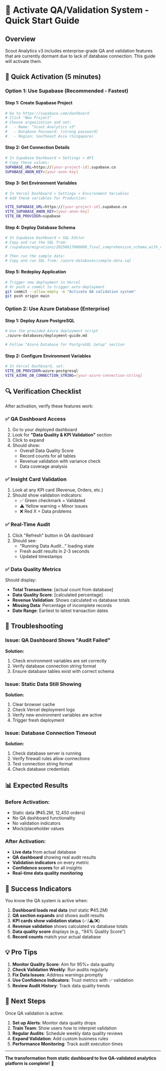 # 🎯 Activate QA/Validation System - Quick Start Guide

## Overview

Scout Analytics v3 includes enterprise-grade QA and validation features that are currently dormant due to lack of database connection. This guide will activate them.

## 🚀 Quick Activation (5 minutes)

### Option 1: Use Supabase (Recommended - Fastest)

#### Step 1: Create Supabase Project
```bash
# Go to https://supabase.com/dashboard
# Click "New Project"
# Choose organization and set:
#   - Name: "Scout Analytics v3"
#   - Database Password: [strong password]
#   - Region: Southeast Asia (Singapore)
```

#### Step 2: Get Connection Details
```bash
# In Supabase Dashboard > Settings > API
# Copy these values:
SUPABASE_URL=https://[your-project-id].supabase.co
SUPABASE_ANON_KEY=[your-anon-key]
```

#### Step 3: Set Environment Variables
```bash
# In Vercel Dashboard > Settings > Environment Variables
# Add these variables for Production:

VITE_SUPABASE_URL=https://[your-project-id].supabase.co
VITE_SUPABASE_ANON_KEY=[your-anon-key]
VITE_DB_PROVIDER=supabase
```

#### Step 4: Deploy Database Schema
```bash
# In Supabase Dashboard > SQL Editor
# Copy and run the SQL from:
# /supabase/migrations/20250617000000_final_comprehensive_schema_with_rls.sql

# Then run the sample data:
# Copy and run SQL from: /azure-databases/sample-data.sql
```

#### Step 5: Redeploy Application
```bash
# Trigger new deployment in Vercel
# Or push a commit to trigger auto-deployment
git commit --allow-empty -m "Activate QA validation system"
git push origin main
```

### Option 2: Use Azure Database (Enterprise)

#### Step 1: Deploy Azure PostgreSQL
```bash
# Use the provided Azure deployment script
./azure-databases/deployment-guide.md

# Follow "Azure Database for PostgreSQL Setup" section
```

#### Step 2: Configure Environment Variables
```bash
# In Vercel Dashboard, set:
VITE_DB_PROVIDER=azure-postgresql
VITE_AZURE_DB_CONNECTION_STRING=[your-azure-connection-string]
```

## 🔍 Verification Checklist

After activation, verify these features work:

### ✅ QA Dashboard Access
1. Go to your deployed dashboard
2. Look for **"Data Quality & KPI Validation"** section
3. Click to expand
4. Should show:
   - Overall Data Quality Score
   - Record counts for all tables
   - Revenue validation with variance check
   - Data coverage analysis

### ✅ Insight Card Validation
1. Look at any KPI card (Revenue, Orders, etc.)
2. Should show validation indicators:
   - ✅ Green checkmark = Validated
   - ⚠️ Yellow warning = Minor issues
   - ❌ Red X = Data problems

### ✅ Real-Time Audit
1. Click "Refresh" button in QA dashboard
2. Should see:
   - "Running Data Audit..." loading state
   - Fresh audit results in 2-3 seconds
   - Updated timestamps

### ✅ Data Quality Metrics
Should display:
- **Total Transactions**: [actual count from database]
- **Data Quality Score**: [calculated percentage]
- **Revenue Validation**: Shows calculated vs database totals
- **Missing Data**: Percentage of incomplete records
- **Date Range**: Earliest to latest transaction dates

## 🚨 Troubleshooting

### Issue: QA Dashboard Shows "Audit Failed"
**Solution:**
1. Check environment variables are set correctly
2. Verify database connection string format
3. Ensure database tables exist with correct schema

### Issue: Static Data Still Showing
**Solution:**
1. Clear browser cache
2. Check Vercel deployment logs
3. Verify new environment variables are active
4. Trigger fresh deployment

### Issue: Database Connection Timeout
**Solution:**
1. Check database server is running
2. Verify firewall rules allow connections
3. Test connection string format
4. Check database credentials

## 📊 Expected Results

### Before Activation:
- Static data (₱45.2M, 12,450 orders)
- No QA dashboard functionality
- No validation indicators
- Mock/placeholder values

### After Activation:
- **Live data** from actual database
- **QA dashboard** showing real audit results
- **Validation indicators** on every metric
- **Confidence scores** for all insights
- **Real-time data quality monitoring**

## 🎉 Success Indicators

You know the QA system is active when:

1. **Dashboard loads real data** (not static ₱45.2M)
2. **QA section expands** and shows audit results
3. **KPI cards show validation status** (✅/⚠️/❌)
4. **Revenue validation** shows calculated vs database totals
5. **Data quality score** displays (e.g., "94% Quality Score")
6. **Record counts** match your actual database

## 💡 Pro Tips

1. **Monitor Quality Score**: Aim for 95%+ data quality
2. **Check Validation Weekly**: Run audits regularly
3. **Fix Data Issues**: Address warnings promptly
4. **Use Confidence Indicators**: Trust metrics with ✅ validation
5. **Review Audit History**: Track data quality trends

## 🎯 Next Steps

Once QA validation is active:

1. **Set up Alerts**: Monitor data quality drops
2. **Train Team**: Show users how to interpret validation
3. **Regular Audits**: Schedule weekly data quality reviews
4. **Expand Validation**: Add custom business rules
5. **Performance Monitoring**: Track audit execution times

---

**The transformation from static dashboard to live QA-validated analytics platform is complete!** 🚀